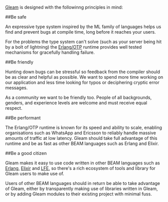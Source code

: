 [Gleam](https://gleam.run/) is designed with the followinng principles in mind:

##Be safe

An expressive type system inspired by the ML family of languages helps us find and prevent bugs at compile time, long before it reaches your users.

For the problems the type system can't solve (such as your server being hit by a bolt of lightning) the [Erlang/OTP](https://learnyousomeerlang.com/what-is-otp) runtime provides well tested mechanisms for gracefully handling failure.

##Be friendly

Hunting down bugs can be stressful so feedback from the compiler should be as clear and helpful as possible. We want to spend more time working on our application and less time looking for typos or deciphering cryptic error messages.

As a community we want to be friendly too. People of all backgrounds, genders, and experience levels are welcome and must receive equal respect.

##Be performant

The Erlang/OTP runtime is known for its speed and ability to scale, enabling organisations such as WhatsApp and Ericsson to reliably handle massive amounts of traffic at low latency. Gleam should take full advantage of this runtime and be as fast as other BEAM languages such as Erlang and Elixir.

##Be a good citizen

Gleam makes it easy to use code written in other BEAM languages such as [Erlang](http://www.erlang.org/), [Elixir](https://elixir-lang.org/) and [LFE](http://lfe.io/), so there's a rich ecosystem of tools and library for Gleam users to make use of.

Users of other BEAM languages should in return be able to take advantage of Gleam, either by transparently making use of libraries written in Gleam, or by adding Gleam modules to their existing project with minimal fuss.

